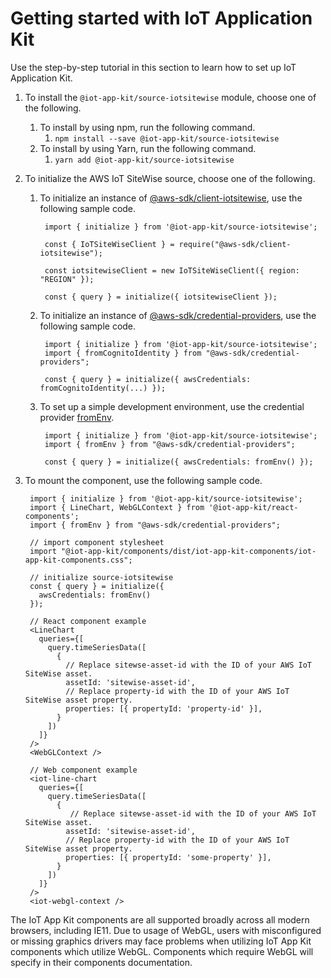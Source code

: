 # Getting started with IoT Application Kit 

Use the step-by-step tutorial in this section to learn how to set up IoT Application Kit. 

1. To install the `@iot-app-kit/source-iotsitewise` module, choose one of the following.
    1.  To install by using npm, run the following command. 
        1. `npm install --save @iot-app-kit/source-iotsitewise  `
    2. To install by using Yarn, run the following command. 
        1. `yarn add @iot-app-kit/source-iotsitewise `
2. To initialize the AWS IoT SiteWise source, choose one of the following. 
    1. To initialize an instance of [@aws-sdk/client-iotsitewise](https://docs.aws.amazon.com/AWSJavaScriptSDK/v3/latest/clients/client-iotsitewise/index.html), use the following sample code.

            import { initialize } from '@iot-app-kit/source-iotsitewise';

            const { IoTSiteWiseClient } = require("@aws-sdk/client-iotsitewise");

            const iotsitewiseClient = new IoTSiteWiseClient({ region: "REGION" });

            const { query } = initialize({ iotsitewiseClient });

    2. To initialize an instance of [@aws-sdk/credential-providers](https://www.npmjs.com/package/@aws-sdk/credential-providers), use the following sample code. 

            import { initialize } from '@iot-app-kit/source-iotsitewise';
            import { fromCognitoIdentity } from "@aws-sdk/credential-providers";

            const { query } = initialize({ awsCredentials: fromCognitoIdentity(...) });

    3. To set up a simple development environment, use the credential provider [fromEnv](https://www.npmjs.com/package/@aws-sdk/credential-providers#fromenv). 

            import { initialize } from '@iot-app-kit/source-iotsitewise';
            import { fromEnv } from "@aws-sdk/credential-providers";

            const { query } = initialize({ awsCredentials: fromEnv() });

3. To mount the component, use the following sample code. 

        import { initialize } from '@iot-app-kit/source-iotsitewise';
        import { LineChart, WebGLContext } from '@iot-app-kit/react-components';
        import { fromEnv } from "@aws-sdk/credential-providers";

        // import component stylesheet
        import "@iot-app-kit/components/dist/iot-app-kit-components/iot-app-kit-components.css";

        // initialize source-iotsitewise
        const { query } = initialize({
          awsCredentials: fromEnv()
        });

        // React component example
        <LineChart
          queries={[
            query.timeSeriesData([
              {
                // Replace sitewse-asset-id with the ID of your AWS IoT SiteWise asset. 
                assetId: 'sitewise-asset-id',
                // Replace property-id with the ID of your AWS IoT SiteWise asset property. 
                properties: [{ propertyId: 'property-id' }],
              }
            ])
          ]}
        />
        <WebGLContext />

        // Web component example
        <iot-line-chart
          queries={[
            query.timeSeriesData([
              {
                 // Replace sitewse-asset-id with the ID of your AWS IoT SiteWise asset. 
                assetId: 'sitewise-asset-id',
                // Replace property-id with the ID of your AWS IoT SiteWise asset property. 
                properties: [{ propertyId: 'some-property' }],
              }
            ])
          ]}
        />
        <iot-webgl-context />

The IoT App Kit components are all supported broadly across all modern browsers, including IE11. Due to usage of WebGL, users with misconfigured or missing graphics drivers may face problems when utilizing IoT App Kit components which utilize WebGL. Components which require WebGL will specify in their components documentation.


